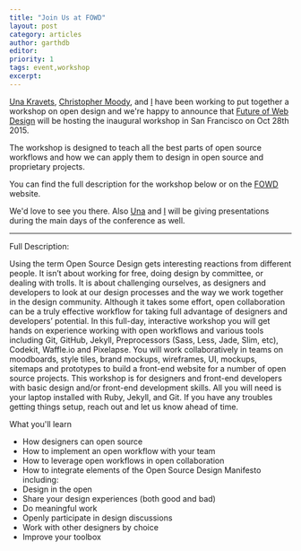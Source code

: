 ```yaml
---
title: "Join Us at FOWD"
layout: post
category: articles
author: garthdb
editor:
priority: 1
tags: event,workshop
excerpt:
---
```

[Una Kravets](http://twitter.com/una), [Christopher Moody](http://twitter.com/terracomma), and [I](http://twitter.com/garthdb) have been working to put together a workshop on open design and we're happy to announce that [Future of Web Design](https://futureofwebdesign.com/san-francisco-2015/schedule/workshops/1967) will be hosting the inaugural workshop in San Francisco on Oct 28th 2015.

The workshop is designed to teach all the best parts of open source workflows and how we can apply them to design in open source and proprietary projects.

You can find the full description for the workshop below or on the [FOWD](https://futureofwebdesign.com/san-francisco-2015/schedule/workshops/1967) website.

We'd love to see you there. Also [Una](https://futureofwebdesign.com/san-francisco-2015/speakers/una-kravets) and [I](https://futureofwebdesign.com/san-francisco-2015/speakers/garth-braithwaite) will be giving presentations during the main days of the conference as well.

---

Full Description:

Using the term Open Source Design gets interesting reactions from different people. It isn’t about working for free, doing design by committee, or dealing with trolls. It is about challenging ourselves, as designers and developers to look at our design processes and the way we work together in the design community. Although it takes some effort, open collaboration can be a truly effective workflow for taking full advantage of designers and developers’ potential. In this full-day, interactive workshop you will get hands on experience working with open workflows and various tools including Git, GitHub, Jekyll, Preprocessors (Sass, Less, Jade, Slim, etc), Codekit, Waffle.io and Pixelapse. You will work collaboratively in teams on moodboards, style tiles, brand mockups, wireframes, UI, mockups, sitemaps and prototypes to build a front-end website for a number of open source projects. This workshop is for designers and front-end developers with basic design and/or front-end development skills. All you will need is your laptop installed with Ruby, Jekyll, and Git. If you have any troubles getting things setup, reach out and let us know ahead of time.

What you'll learn
* How designers can open source
* How to implement an open workflow with your team
* How to leverage open workflows in open collaboration
* How to integrate elements of the Open Source Design Manifesto including:
* Design in the open
* Share your design experiences (both good and bad)
* Do meaningful work
* Openly participate in design discussions
* Work with other designers by choice
* Improve your toolbox
